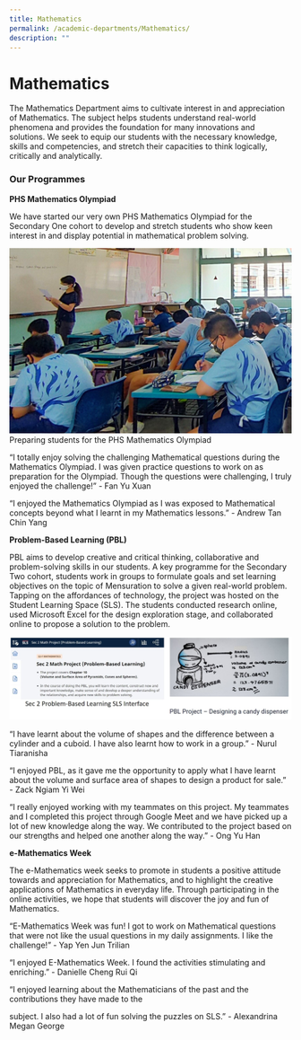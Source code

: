 ```yaml
---
title: Mathematics
permalink: /academic-departments/Mathematics/
description: ""
---
```

# **Mathematics**

The Mathematics Department aims to cultivate interest in and appreciation of Mathematics. The subject helps students understand real-world phenomena and provides the foundation for many innovations and solutions. We seek to equip our students with the necessary knowledge, skills and competencies, and stretch their capacities to think logically, critically and analytically. 

### Our Programmes

**PHS Mathematics Olympiad** 
  
We have started our very own PHS Mathematics Olympiad for the Secondary One cohort to develop and stretch students who show keen interest in and display potential in mathematical problem solving.

![](/images/Math.jpg)
Preparing students for the PHS Mathematics Olympiad

“I totally enjoy solving the challenging Mathematical questions during the Mathematics Olympiad. I was given practice questions to work on as preparation for the Olympiad. Though the questions were challenging, I truly enjoyed the challenge!” - Fan Yu Xuan

“I enjoyed the Mathematics Olympiad as I was exposed to Mathematical concepts beyond what I learnt in my Mathematics lessons.” - Andrew Tan Chin Yang

**Problem-Based Learning (PBL)**

PBL aims to develop creative and critical thinking, collaborative and problem-solving skills in our students. A key programme for the Secondary Two cohort, students work in groups to formulate goals and set learning objectives on the topic of Mensuration to solve a given real-world problem. Tapping on the affordances of technology, the project was hosted on the Student Learning Space (SLS). The students conducted research online, used Microsoft Excel for the design exploration stage, and collaborated online to propose a solution to the problem.

![](/images/math-1.jpg)

“I have learnt about the volume of shapes and the difference between a cylinder and a cuboid. I have also learnt how to work in a group.” - Nurul Tiaranisha 

“I enjoyed PBL, as it gave me the opportunity to apply what I have learnt about the volume and surface area of shapes to design a product for sale.” - Zack Ngiam Yi Wei


“I really enjoyed working with my teammates on this project. My teammates and I completed this project through Google Meet and we have picked up a lot of new knowledge along the way. We contributed to the project based on our strengths and helped one another along the way.” - Ong Yu Han

**e-Mathematics Week**

The e-Mathematics week seeks to promote in students a positive attitude towards and appreciation for Mathematics, and to highlight the creative applications of Mathematics in everyday life. Through participating in the online activities, we hope that students will discover the joy and fun of Mathematics.  

“E-Mathematics Week was fun! I got to work on Mathematical questions that were not like the usual questions in my daily assignments. I like the challenge!” - Yap Yen Jun Trilian 

“I enjoyed E-Mathematics Week. I found the activities stimulating and enriching.” - Danielle Cheng Rui Qi

“I enjoyed learning about the Mathematicians of the past and the contributions they have made to the

subject. I also had a lot of fun solving the puzzles on SLS.” - Alexandrina Megan George